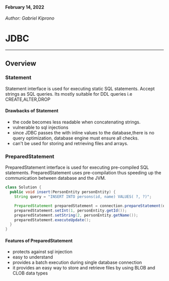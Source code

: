 #### February 14, 2022

*Author: Gabriel Kiprono*

# JDBC

---

## Overview
### Statement
<p>
Statement interface is used for executing static SQL statements. Accept strings as SQL queries. Its mostly suitable for 
DDL queries i.e CREATE,ALTER,DROP
</p>

#### Drawbacks of Statement

- the code becomes less readable when concatenating strings.
- vulnerable to sql injections
- since JDBC passes the with inline values to the database,there is no query optimization, database engine must ensure
  all checks.
- can't be used for storing and retrieving files and arrays.

### PreparedStatement
<p>
PreparedStatement interface is used for executing pre-compiled SQL statements. PreparedStatement uses pre-compilation 
thus speeding up the communication between database and the JVM.
</p>

```java
class Solution {
  public void insert(PersonEntity personEntity) {
    String query = "INSERT INTO persons(id, name) VALUES( ?, ?)";

    PreparedStatement preparedStatement = connection.prepareStatement(query);
    preparedStatement.setInt(1, personEntity.getId());
    preparedStatement.setString(2, personEntity.getName());
    preparedStatement.executeUpdate();
  }
}
```

#### Features of PreparedStatement
- protects against sql injection
- easy to understand
- provides a batch execution during single database connection
- it provides an easy way to store and retrieve files by using BLOB and CLOB data types